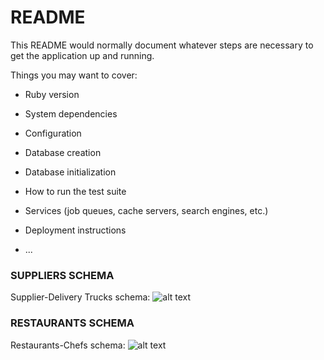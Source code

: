 # README

This README would normally document whatever steps are necessary to get the
application up and running.

Things you may want to cover:

* Ruby version

* System dependencies

* Configuration

* Database creation

* Database initialization

* How to run the test suite

* Services (job queues, cache servers, search engines, etc.)

* Deployment instructions

* ...

### SUPPLIERS SCHEMA
Supplier-Delivery Trucks schema:
![alt text][logo]

[logo]: https://github.com/denverdevelopments/relational_rails/blob/ed4bef08371cda30cfd08bde06457471090b89eb/Relational%20Rails%20Tables.png


### RESTAURANTS SCHEMA
Restaurants-Chefs schema:
![alt text][logo]

[logo]: https://github.com/denverdevelopments/relational_rails/blob/4a935ffdffeab836bf990057f3b1a887e5d7602f/21_RR-restuarants-schema.png "Schema 2"
